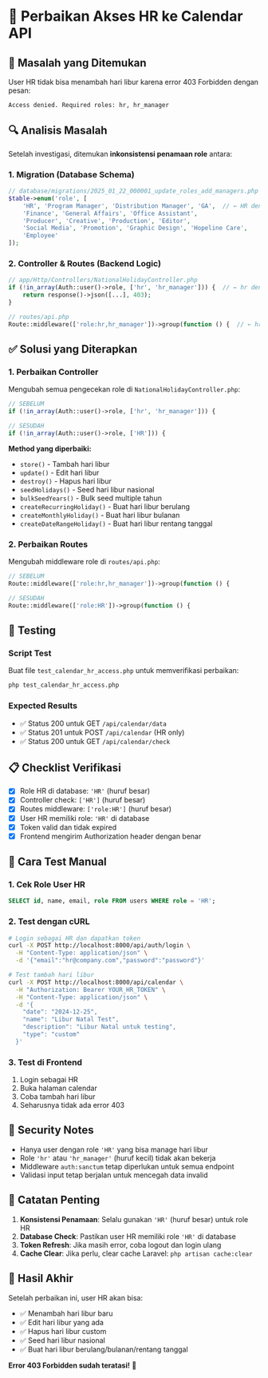 # 🔧 Perbaikan Akses HR ke Calendar API

## 🚨 Masalah yang Ditemukan

User HR tidak bisa menambah hari libur karena error 403 Forbidden dengan pesan:
```
Access denied. Required roles: hr, hr_manager
```

## 🔍 Analisis Masalah

Setelah investigasi, ditemukan **inkonsistensi penamaan role** antara:

### 1. **Migration (Database Schema)**
```php
// database/migrations/2025_01_22_000001_update_roles_add_managers.php
$table->enum('role', [
    'HR', 'Program Manager', 'Distribution Manager', 'GA',  // ← HR dengan huruf besar
    'Finance', 'General Affairs', 'Office Assistant',
    'Producer', 'Creative', 'Production', 'Editor',
    'Social Media', 'Promotion', 'Graphic Design', 'Hopeline Care',
    'Employee'
]);
```

### 2. **Controller & Routes (Backend Logic)**
```php
// app/Http/Controllers/NationalHolidayController.php
if (!in_array(Auth::user()->role, ['hr', 'hr_manager'])) {  // ← hr dengan huruf kecil
    return response()->json([...], 403);
}

// routes/api.php
Route::middleware(['role:hr,hr_manager'])->group(function () {  // ← hr dengan huruf kecil
```

## ✅ Solusi yang Diterapkan

### 1. **Perbaikan Controller**
Mengubah semua pengecekan role di `NationalHolidayController.php`:

```php
// SEBELUM
if (!in_array(Auth::user()->role, ['hr', 'hr_manager'])) {

// SESUDAH  
if (!in_array(Auth::user()->role, ['HR'])) {
```

**Method yang diperbaiki:**
- `store()` - Tambah hari libur
- `update()` - Edit hari libur  
- `destroy()` - Hapus hari libur
- `seedHolidays()` - Seed hari libur nasional
- `bulkSeedYears()` - Bulk seed multiple tahun
- `createRecurringHoliday()` - Buat hari libur berulang
- `createMonthlyHoliday()` - Buat hari libur bulanan
- `createDateRangeHoliday()` - Buat hari libur rentang tanggal

### 2. **Perbaikan Routes**
Mengubah middleware role di `routes/api.php`:

```php
// SEBELUM
Route::middleware(['role:hr,hr_manager'])->group(function () {

// SESUDAH
Route::middleware(['role:HR'])->group(function () {
```

## 🧪 Testing

### Script Test
Buat file `test_calendar_hr_access.php` untuk memverifikasi perbaikan:

```bash
php test_calendar_hr_access.php
```

### Expected Results
- ✅ Status 200 untuk GET `/api/calendar/data`
- ✅ Status 201 untuk POST `/api/calendar` (HR only)
- ✅ Status 200 untuk GET `/api/calendar/check`

## 📋 Checklist Verifikasi

- [x] Role HR di database: `'HR'` (huruf besar)
- [x] Controller check: `['HR']` (huruf besar)
- [x] Routes middleware: `['role:HR']` (huruf besar)
- [x] User HR memiliki role: `'HR'` di database
- [x] Token valid dan tidak expired
- [x] Frontend mengirim Authorization header dengan benar

## 🚀 Cara Test Manual

### 1. **Cek Role User HR**
```sql
SELECT id, name, email, role FROM users WHERE role = 'HR';
```

### 2. **Test dengan cURL**
```bash
# Login sebagai HR dan dapatkan token
curl -X POST http://localhost:8000/api/auth/login \
  -H "Content-Type: application/json" \
  -d '{"email":"hr@company.com","password":"password"}'

# Test tambah hari libur
curl -X POST http://localhost:8000/api/calendar \
  -H "Authorization: Bearer YOUR_HR_TOKEN" \
  -H "Content-Type: application/json" \
  -d '{
    "date": "2024-12-25",
    "name": "Libur Natal Test",
    "description": "Libur Natal untuk testing",
    "type": "custom"
  }'
```

### 3. **Test di Frontend**
1. Login sebagai HR
2. Buka halaman calendar
3. Coba tambah hari libur
4. Seharusnya tidak ada error 403

## 🔐 Security Notes

- Hanya user dengan role `'HR'` yang bisa manage hari libur
- Role `'hr'` atau `'hr_manager'` (huruf kecil) tidak akan bekerja
- Middleware `auth:sanctum` tetap diperlukan untuk semua endpoint
- Validasi input tetap berjalan untuk mencegah data invalid

## 📝 Catatan Penting

1. **Konsistensi Penamaan**: Selalu gunakan `'HR'` (huruf besar) untuk role HR
2. **Database Check**: Pastikan user HR memiliki role `'HR'` di database
3. **Token Refresh**: Jika masih error, coba logout dan login ulang
4. **Cache Clear**: Jika perlu, clear cache Laravel: `php artisan cache:clear`

## 🎉 Hasil Akhir

Setelah perbaikan ini, user HR akan bisa:
- ✅ Menambah hari libur baru
- ✅ Edit hari libur yang ada
- ✅ Hapus hari libur custom
- ✅ Seed hari libur nasional
- ✅ Buat hari libur berulang/bulanan/rentang tanggal

**Error 403 Forbidden sudah teratasi!** 🚀 